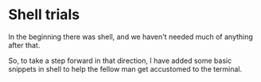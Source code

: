 #  Shell trials

In the beginning there was shell, and we haven't needed much of anything after that.

So, to take a step forward in that direction, I have added some basic snippets in shell to help the fellow man get accustomed to the terminal.
